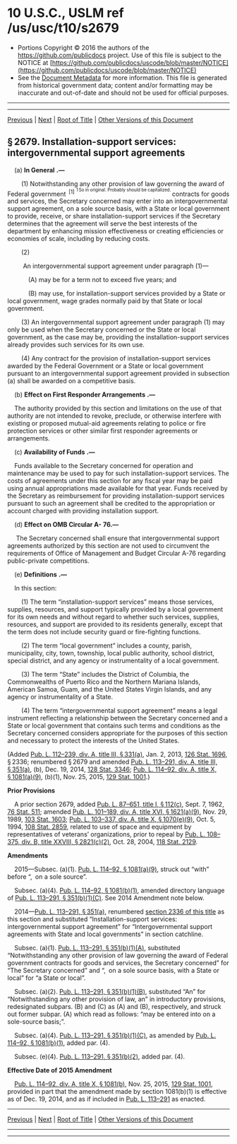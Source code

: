 ---
---

# 10 U.S.C., USLM ref /us/usc/t10/s2679

* Portions Copyright © 2016 the authors of the https://github.com/publicdocs project.
  Use of this file is subject to the NOTICE at [https://github.com/publicdocs/uscode/blob/master/NOTICE](https://github.com/publicdocs/uscode/blob/master/NOTICE)
* See the [Document Metadata](././../../../../../..//README.md) for more information.
  This file is generated from historical government data; content and/or formatting may be inaccurate and out-of-date and should not be used for official purposes.

----------
----------

[Previous](./../../../../../..//us/usc/t10/stA/ptIV/ch159/m__us_usc_t10_s2678.md) | [Next](./../../../../../..//us/usc/t10/stA/ptIV/ch159/m__us_usc_t10_s2680.md) | [Root of Title](./../../../../../../) | [Other Versions of this Document](https://publicdocs.github.io/go/links?ns=uslm&ref=%2Fus%2Fusc%2Ft10%2Fs2679)

## § 2679. Installation-support services: intergovernmental support agreements

    (a)  __In General__  __.—__ 

        (1) Notwithstanding any other provision of law governing the award of Federal government  <sup>\[1\]</sup>  <sup><sup> 1 So in original. Probably should be capitalized. </sup></sup>  contracts for goods and services, the Secretary concerned may enter into an intergovernmental support agreement, on a sole source basis, with a State or local government to provide, receive, or share installation-support services if the Secretary determines that the agreement will serve the best interests of the department by enhancing mission effectiveness or creating efficiencies or economies of scale, including by reducing costs.

        (2)

         An intergovernmental support agreement under paragraph (1)—

            (A) may be for a term not to exceed five years; and

            (B) may use, for installation-support services provided by a State or local government, wage grades normally paid by that State or local government.

        (3) An intergovernmental support agreement under paragraph (1) may only be used when the Secretary concerned or the State or local government, as the case may be, providing the installation-support services already provides such services for its own use.

        (4) Any contract for the provision of installation-support services awarded by the Federal Government or a State or local government pursuant to an intergovernmental support agreement provided in subsection (a) shall be awarded on a competitive basis.

    (b)  __Effect on First Responder Arrangements__  __.—__ 

    The authority provided by this section and limitations on the use of that authority are not intended to revoke, preclude, or otherwise interfere with existing or proposed mutual-aid agreements relating to police or fire protection services or other similar first responder agreements or arrangements.

    (c)  __Availability of Funds__  __.—__ 

    Funds available to the Secretary concerned for operation and maintenance may be used to pay for such installation-support services. The costs of agreements under this section for any fiscal year may be paid using annual appropriations made available for that year. Funds received by the Secretary as reimbursement for providing installation-support services pursuant to such an agreement shall be credited to the appropriation or account charged with providing installation support.

    (d)  __Effect on OMB Circular A-__  __76.—__ 

     The Secretary concerned shall ensure that intergovernmental support agreements authorized by this section are not used to circumvent the requirements of Office of Management and Budget Circular A-76 regarding public-private competitions.

    (e)  __Definitions__  __.—__ 

    In this section:

        (1) The term “installation-support services” means those services, supplies, resources, and support typically provided by a local government for its own needs and without regard to whether such services, supplies, resources, and support are provided to its residents generally, except that the term does not include security guard or fire-fighting functions.

        (2) The term “local government” includes a county, parish, municipality, city, town, township, local public authority, school district, special district, and any agency or instrumentality of a local government.

        (3) The term “State” includes the District of Columbia, the Commonwealths of Puerto Rico and the Northern Mariana Islands, American Samoa, Guam, and the United States Virgin Islands, and any agency or instrumentality of a State.

        (4) The term “intergovernmental support agreement” means a legal instrument reflecting a relationship between the Secretary concerned and a State or local government that contains such terms and conditions as the Secretary concerned considers appropriate for the purposes of this section and necessary to protect the interests of the United States.

(Added [Pub. L. 112–239, div. A, title III, § 331(a)][/us/pl/112/239/s331/a], Jan. 2, 2013, [126 Stat. 1696][/us/stat/126/1696], § 2336; renumbered § 2679 and amended [Pub. L. 113–291, div. A, title III, § 351(a)][/us/pl/113/291/s351/a], (b), Dec. 19, 2014, [128 Stat. 3346][/us/stat/128/3346]; [Pub. L. 114–92, div. A, title X, § 1081(a)(9)][/us/pl/114/92/s1081/a/9], (b)(1), Nov. 25, 2015, [129 Stat. 1001][/us/stat/129/1001].)

 __Prior Provisions__ 

    A prior section 2679, added [Pub. L. 87–651, title I, § 112(c)][/us/pl/87/651/s112/c], Sept. 7, 1962, [76 Stat. 511][/us/stat/76/511]; amended [Pub. L. 101–189, div. A, title XVI, § 1621(a)(9)][/us/pl/101/189/s1621/a/9], Nov. 29, 1989, [103 Stat. 1603][/us/stat/103/1603]; [Pub. L. 103–337, div. A, title X, § 1070(e)(9)][/us/pl/103/337/s1070/e/9], Oct. 5, 1994, [108 Stat. 2859][/us/stat/108/2859], related to use of space and equipment by representatives of veterans’ organizations, prior to repeal by [Pub. L. 108–375, div. B, title XXVIII, § 2821(c)(2)][/us/pl/108/375/s2821/c/2], Oct. 28, 2004, [118 Stat. 2129][/us/stat/118/2129].

 __Amendments__ 

    2015—Subsec. (a)(1). [Pub. L. 114–92, § 1081(a)(9)][/us/pl/114/92/s1081/a/9], struck out “with” before “, on a sole source”.

    Subsec. (a)(4). [Pub. L. 114–92, § 1081(b)(1)][/us/pl/114/92/s1081/b/1], amended directory language of [Pub. L. 113–291, § 351(b)(1)(C)][/us/pl/113/291/s351/b/1/C]. See 2014 Amendment note below.

    2014—[Pub. L. 113–291, § 351(a)][/us/pl/113/291/s351/a], renumbered [section 2336 of this title][/us/usc/t10/s2336] as this section and substituted “Installation-support services: intergovernmental support agreement” for “Intergovernmental support agreements with State and local governments” in section catchline.

    Subsec. (a)(1). [Pub. L. 113–291, § 351(b)(1)(A)][/us/pl/113/291/s351/b/1/A], substituted “Notwithstanding any other provision of law governing the award of Federal government contracts for goods and services, the Secretary concerned” for “The Secretary concerned” and “, on a sole source basis, with a State or local” for “a State or local”.

    Subsec. (a)(2). [Pub. L. 113–291, § 351(b)(1)(B)][/us/pl/113/291/s351/b/1/B], substituted “An” for “Notwithstanding any other provision of law, an” in introductory provisions, redesignated subpars. (B) and (C) as (A) and (B), respectively, and struck out former subpar. (A) which read as follows: “may be entered into on a sole-source basis;”.

    Subsec. (a)(4). [Pub. L. 113–291, § 351(b)(1)(C)][/us/pl/113/291/s351/b/1/C], as amended by [Pub. L. 114–92, § 1081(b)(1)][/us/pl/114/92/s1081/b/1], added par. (4).

    Subsec. (e)(4). [Pub. L. 113–291, § 351(b)(2)][/us/pl/113/291/s351/b/2], added par. (4).

 __Effective Date of 2015 Amendment__ 

    [Pub. L. 114–92, div. A, title X, § 1081(b)][/us/pl/114/92/s1081/b], Nov. 25, 2015, [129 Stat. 1001][/us/stat/129/1001], provided in part that the amendment made by section 1081(b)(1) is effective as of Dec. 19, 2014, and as if included in [Pub. L. 113–291][/us/pl/113/291] as enacted.

----------

[Previous](./../../../../../..//us/usc/t10/stA/ptIV/ch159/m__us_usc_t10_s2678.md) | [Next](./../../../../../..//us/usc/t10/stA/ptIV/ch159/m__us_usc_t10_s2680.md) | [Root of Title](./../../../../../../) | [Other Versions of this Document](https://publicdocs.github.io/go/links?ns=uslm&ref=%2Fus%2Fusc%2Ft10%2Fs2679)

----------
----------

[/us/pl/112/239/s331/a]: https://publicdocs.github.io/go/links?ns=uslm&ref=%2Fus%2Fpl%2F112%2F239%2Fs331%2Fa
[/us/stat/126/1696]: https://publicdocs.github.io/go/links?ns=uslm&ref=%2Fus%2Fstat%2F126%2F1696
[/us/pl/113/291/s351/a]: https://publicdocs.github.io/go/links?ns=uslm&ref=%2Fus%2Fpl%2F113%2F291%2Fs351%2Fa
[/us/stat/128/3346]: https://publicdocs.github.io/go/links?ns=uslm&ref=%2Fus%2Fstat%2F128%2F3346
[/us/pl/114/92/s1081/a/9]: https://publicdocs.github.io/go/links?ns=uslm&ref=%2Fus%2Fpl%2F114%2F92%2Fs1081%2Fa%2F9
[/us/stat/129/1001]: https://publicdocs.github.io/go/links?ns=uslm&ref=%2Fus%2Fstat%2F129%2F1001
[/us/pl/87/651/s112/c]: https://publicdocs.github.io/go/links?ns=uslm&ref=%2Fus%2Fpl%2F87%2F651%2Fs112%2Fc
[/us/stat/76/511]: https://publicdocs.github.io/go/links?ns=uslm&ref=%2Fus%2Fstat%2F76%2F511
[/us/pl/101/189/s1621/a/9]: https://publicdocs.github.io/go/links?ns=uslm&ref=%2Fus%2Fpl%2F101%2F189%2Fs1621%2Fa%2F9
[/us/stat/103/1603]: https://publicdocs.github.io/go/links?ns=uslm&ref=%2Fus%2Fstat%2F103%2F1603
[/us/pl/103/337/s1070/e/9]: https://publicdocs.github.io/go/links?ns=uslm&ref=%2Fus%2Fpl%2F103%2F337%2Fs1070%2Fe%2F9
[/us/stat/108/2859]: https://publicdocs.github.io/go/links?ns=uslm&ref=%2Fus%2Fstat%2F108%2F2859
[/us/pl/108/375/s2821/c/2]: https://publicdocs.github.io/go/links?ns=uslm&ref=%2Fus%2Fpl%2F108%2F375%2Fs2821%2Fc%2F2
[/us/stat/118/2129]: https://publicdocs.github.io/go/links?ns=uslm&ref=%2Fus%2Fstat%2F118%2F2129
[/us/pl/114/92/s1081/a/9]: https://publicdocs.github.io/go/links?ns=uslm&ref=%2Fus%2Fpl%2F114%2F92%2Fs1081%2Fa%2F9
[/us/pl/114/92/s1081/b/1]: https://publicdocs.github.io/go/links?ns=uslm&ref=%2Fus%2Fpl%2F114%2F92%2Fs1081%2Fb%2F1
[/us/pl/113/291/s351/b/1/C]: https://publicdocs.github.io/go/links?ns=uslm&ref=%2Fus%2Fpl%2F113%2F291%2Fs351%2Fb%2F1%2FC
[/us/pl/113/291/s351/a]: https://publicdocs.github.io/go/links?ns=uslm&ref=%2Fus%2Fpl%2F113%2F291%2Fs351%2Fa
[/us/usc/t10/s2336]: https://publicdocs.github.io/go/links?ns=uslm&ref=%2Fus%2Fusc%2Ft10%2Fs2336
[/us/pl/113/291/s351/b/1/A]: https://publicdocs.github.io/go/links?ns=uslm&ref=%2Fus%2Fpl%2F113%2F291%2Fs351%2Fb%2F1%2FA
[/us/pl/113/291/s351/b/1/B]: https://publicdocs.github.io/go/links?ns=uslm&ref=%2Fus%2Fpl%2F113%2F291%2Fs351%2Fb%2F1%2FB
[/us/pl/113/291/s351/b/1/C]: https://publicdocs.github.io/go/links?ns=uslm&ref=%2Fus%2Fpl%2F113%2F291%2Fs351%2Fb%2F1%2FC
[/us/pl/114/92/s1081/b/1]: https://publicdocs.github.io/go/links?ns=uslm&ref=%2Fus%2Fpl%2F114%2F92%2Fs1081%2Fb%2F1
[/us/pl/113/291/s351/b/2]: https://publicdocs.github.io/go/links?ns=uslm&ref=%2Fus%2Fpl%2F113%2F291%2Fs351%2Fb%2F2
[/us/pl/114/92/s1081/b]: https://publicdocs.github.io/go/links?ns=uslm&ref=%2Fus%2Fpl%2F114%2F92%2Fs1081%2Fb
[/us/stat/129/1001]: https://publicdocs.github.io/go/links?ns=uslm&ref=%2Fus%2Fstat%2F129%2F1001
[/us/pl/113/291]: https://publicdocs.github.io/go/links?ns=uslm&ref=%2Fus%2Fpl%2F113%2F291


